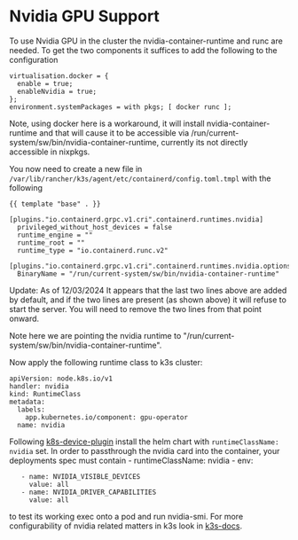 # Nvidia GPU Support

To use Nvidia GPU in the cluster the nvidia-container-runtime and runc are needed. To get the two components it suffices to add the following to the configuration

```
virtualisation.docker = {
  enable = true;
  enableNvidia = true;
};
environment.systemPackages = with pkgs; [ docker runc ];
```

Note, using docker here is a workaround, it will install nvidia-container-runtime and that will cause it to be accessible via /run/current-system/sw/bin/nvidia-container-runtime, currently its not directly accessible in nixpkgs.

You now need to create a new file in `/var/lib/rancher/k3s/agent/etc/containerd/config.toml.tmpl` with the following

```
{{ template "base" . }}

[plugins."io.containerd.grpc.v1.cri".containerd.runtimes.nvidia]
  privileged_without_host_devices = false
  runtime_engine = ""
  runtime_root = ""
  runtime_type = "io.containerd.runc.v2"

[plugins."io.containerd.grpc.v1.cri".containerd.runtimes.nvidia.options]
  BinaryName = "/run/current-system/sw/bin/nvidia-container-runtime"
```

Update: As of 12/03/2024 It appears that the last two lines above are added by default, and if the two lines are present (as shown above) it will refuse to start the server. You will need to remove the two lines from that point onward.

Note here we are pointing the nvidia runtime to "/run/current-system/sw/bin/nvidia-container-runtime".

Now apply the following runtime class to k3s cluster:

```
apiVersion: node.k8s.io/v1
handler: nvidia
kind: RuntimeClass
metadata:
  labels:
    app.kubernetes.io/component: gpu-operator
  name: nvidia
```

Following [k8s-device-plugin](https://github.com/NVIDIA/k8s-device-plugin#deployment-via-helm) install the helm chart with `runtimeClassName: nvidia` set. In order to passthrough the nvidia card into the container, your deployments spec must contain - runtimeClassName: nvidia - env:

```
   - name: NVIDIA_VISIBLE_DEVICES
     value: all
   - name: NVIDIA_DRIVER_CAPABILITIES
     value: all
```

to test its working exec onto a pod and run nvidia-smi. For more configurability of nvidia related matters in k3s look in [k3s-docs](https://docs.k3s.io/advanced#nvidia-container-runtime-support).

